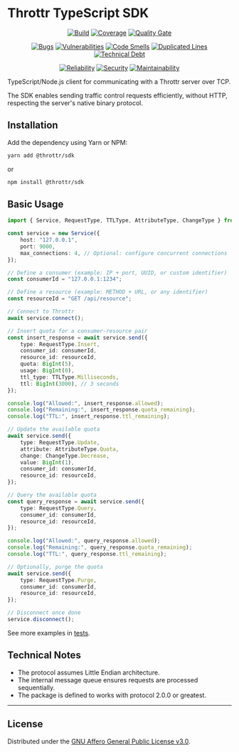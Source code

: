 # Throttr TypeScript SDK

<p align="center">
<a href="https://github.com/throttr/typescript/actions/workflows/build.yml"><img src="https://github.com/throttr/throttr/actions/workflows/build.yml/badge.svg" alt="Build"></a>
<a href="https://codecov.io/gh/throttr/typescript"><img src="https://codecov.io/gh/throttr/typescript/graph/badge.svg?token=7YG7SJ3FFM" alt="Coverage"></a>
<a href="https://sonarcloud.io/project/overview?id=throttr_typescript"><img src="https://sonarcloud.io/api/project_badges/measure?project=throttr_typescript&metric=alert_status" alt="Quality Gate"></a>
</p>

<p align="center">
<a href="https://sonarcloud.io/project/overview?id=throttr_typescript"><img src="https://sonarcloud.io/api/project_badges/measure?project=throttr_typescript&metric=bugs" alt="Bugs"></a>
<a href="https://sonarcloud.io/project/overview?id=throttr_typescript"><img src="https://sonarcloud.io/api/project_badges/measure?project=throttr_typescript&metric=vulnerabilities" alt="Vulnerabilities"></a>
<a href="https://sonarcloud.io/project/overview?id=throttr_typescript"><img src="https://sonarcloud.io/api/project_badges/measure?project=throttr_typescript&metric=code_smells" alt="Code Smells"></a>
<a href="https://sonarcloud.io/project/overview?id=throttr_typescript"><img src="https://sonarcloud.io/api/project_badges/measure?project=throttr_typescript&metric=duplicated_lines_density" alt="Duplicated Lines"></a>
<a href="https://sonarcloud.io/project/overview?id=throttr_typescript"><img src="https://sonarcloud.io/api/project_badges/measure?project=throttr_typescript&metric=sqale_index" alt="Technical Debt"></a>
</p>

<p align="center">
<a href="https://sonarcloud.io/project/overview?id=throttr_typescript"><img src="https://sonarcloud.io/api/project_badges/measure?project=throttr_typescript&metric=reliability_rating" alt="Reliability"></a>
<a href="https://sonarcloud.io/project/overview?id=throttr_typescript"><img src="https://sonarcloud.io/api/project_badges/measure?project=throttr_typescript&metric=security_rating" alt="Security"></a>
<a href="https://sonarcloud.io/project/overview?id=throttr_typescript"><img src="https://sonarcloud.io/api/project_badges/measure?project=throttr_throttr&metric=sqale_rating" alt="Maintainability"></a>
</p>

TypeScript/Node.js client for communicating with a Throttr server over TCP.

The SDK enables sending traffic control requests efficiently, without HTTP, respecting the server's native binary protocol.


## Installation

Add the dependency using Yarn or NPM:

```bash
yarn add @throttr/sdk
```

or

```bash
npm install @throttr/sdk
```

## Basic Usage

```typescript
import { Service, RequestType, TTLType, AttributeType, ChangeType } from "@throttr/sdk";

const service = new Service({
    host: "127.0.0.1",
    port: 9000,
    max_connections: 4, // Optional: configure concurrent connections
});

// Define a consumer (example: IP + port, UUID, or custom identifier)
const consumerId = "127.0.0.1:1234";

// Define a resource (example: METHOD + URL, or any identifier)
const resourceId = "GET /api/resource";

// Connect to Throttr
await service.connect();

// Insert quota for a consumer-resource pair
const insert_response = await service.send({
    type: RequestType.Insert,
    consumer_id: consumerId,
    resource_id: resourceId,
    quota: BigInt(5),
    usage: BigInt(0),
    ttl_type: TTLType.Milliseconds,
    ttl: BigInt(3000), // 3 seconds
});

console.log("Allowed:", insert_response.allowed);
console.log("Remaining:", insert_response.quota_remaining);
console.log("TTL:", insert_response.ttl_remaining);

// Update the available quota
await service.send({
    type: RequestType.Update,
    attribute: AttributeType.Quota,
    change: ChangeType.Decrease,
    value: BigInt(1),
    consumer_id: consumerId,
    resource_id: resourceId,
});

// Query the available quota
const query_response = await service.send({
    type: RequestType.Query,
    consumer_id: consumerId,
    resource_id: resourceId,
});

console.log("Allowed:", query_response.allowed);
console.log("Remaining:", query_response.quota_remaining);
console.log("TTL:", query_response.ttl_remaining);

// Optionally, purge the quota
await service.send({
    type: RequestType.Purge,
    consumer_id: consumerId,
    resource_id: resourceId,
});

// Disconnect once done
service.disconnect();
```

See more examples in [tests](./tests/service.test.ts).

## Technical Notes

- The protocol assumes Little Endian architecture.
- The internal message queue ensures requests are processed sequentially.
- The package is defined to works with protocol 2.0.0 or greatest.

---

## License

Distributed under the [GNU Affero General Public License v3.0](./LICENSE).

